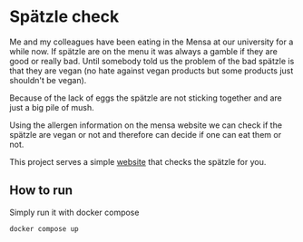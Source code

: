 # Spätzle check

Me and my colleagues have been eating in the Mensa at our university for a while now. If spätzle are on the menu it was always a gamble if they are good or really bad. Until somebody told us the problem of the bad spätzle is that they are vegan (no hate against vegan products but some products just shouldn't be vegan). 


Because of the lack of eggs the spätzle are not sticking together and are just a big pile of mush.

Using the allergen information on the mensa website we can check if the spätzle are vegan or not and therefore can decide if one can eat them or not. 

This project serves a simple [website](https://spaetzle.traberph.de) that checks the spätzle for you.

## How to run
Simply run it with docker compose

```
docker compose up
```

